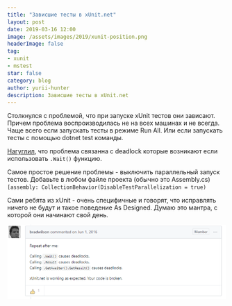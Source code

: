 ```yaml
---
title: "Зависшие тесты в xUnit.net"
layout: post
date: 2019-03-16 12:00
image: /assets/images/2019/xunit-position.png
headerImage: false
tag:
- xunit
- mstest
star: false
category: blog
author: yurii-hunter
description: Зависшие тесты в xUnit.net
---
```

Столкнулся с проблемой, что при запуске xUnit тестов они зависают. Причем проблема воспроизводилась не на всех машинах и не всегда. Чаще всего если запускать тесты в режиме Run All. Или если запускать тесты с помощью dotnet test команды.

[Нагуглил](https://github.com/xunit/xunit/issues/864), что проблема связанна с deadlock которые возникают если использовать `.Wait()` функцию.

Самое простое решение проблемы - выключить параллельный запуск тестов. Добавьте в любом файле проекта (обычно это Assembly.cs) `[assembly: CollectionBehavior(DisableTestParallelization = true)`

Сами ребята из xUnit - очень специфичные и говорят, что исправлять ничего не будут и такое поведение As Designed. Думаю это мантра, с которой они начинают свой день.

![](/assets/images/2019/xunit-position.png)